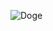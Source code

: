 ![Doge](https://yt3.ggpht.com/a/AATXAJxs7WRtzrrSKP7kLED4A-TUMahwIWQ2L6cFEA=s900-c-k-c0xffffffff-no-rj-mo)
